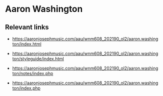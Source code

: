 # Aaron Washington

## Relevant links
- https://aaronjosephmusic.com/aau/wnm608_202190_ol2/aaron.washington/index.html

- https://aaronjosephmusic.com/aau/wnm608_202190_ol2/aaron.washington/styleguide/index.html

- https://aaronjosephmusic.com/aau/wnm608_202190_ol2/aaron.washington/notes/index.php

- https://aaronjosephmusic.com/aau/wnm608_202190_ol2/aaron.washington/index.php
